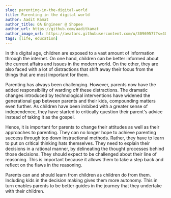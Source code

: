 ```yaml
---
slug: parenting-in-the-digital-world
title: Parenting in the digital world
author: Aadit Kamat
author_title: QA Engineer @ Shopee
author_url: https://github.com/aaditkamat
author_image_url: https://avatars.githubusercontent.com/u/30969577?s=400&u=9558fc3557d79c88a7080034fe8c22654aca2e4d&v=4
tags: [life, education]
---
```


In this digital age, children are exposed to a vast amount of information through the internet. On one hand, children can be better informed about the current affairs and issues in the modern world. On the other, they are also faced with a lot of distractions that shift away their focus from the things that are most important for them.


Parenting has always been challenging. However, parents now have the added responsibility of warding off these distractions. The dramatic changes introduced by technological interventions have widened the generational gap between parents and their kids, compounding matters even further. As children have been imbibed with a greater sense of independence, they have started to critically question their parent's advice instead of taking it as the gospel.


Hence, it is important for parents to change their attitudes as well as their approaches to parenting. They can no longer hope to achieve parenting success through top down instructional methods. Rather, they have to learn to put on critical thinking hats themselves. They need to explain their decisions in a rational manner, by delineating the thought processes behind those decisions. They should expect to be challenged about their line of reasoning. This is important because it allows them to take a step back and reflect on the flaws in the reasoning.


Parents can and should learn from children as children do from them. Including kids in the decision making gives them more autonomy. This in turn enables parents to be better guides in the journey that they undertake with their children.

